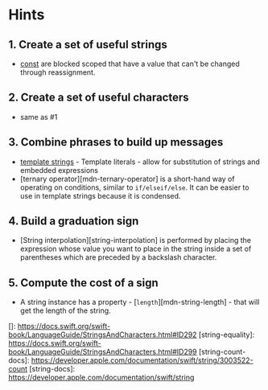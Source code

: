 # Hints

## 1. Create a set of useful strings

- [const][mdn-const] are blocked scoped that have a value that can't be changed through reassignment.

## 2. Create a set of useful characters

- same as #1

## 3. Combine phrases to build up messages

- [template strings][mdn-template-strings] - Template literals - allow for substitution of strings and embedded expressions
- [ternary operator][mdn-ternary-operator] is a short-hand way of operating on conditions, similar to `if/elseif/else`. It can be easier to use in template strings because it is condensed.

## 4. Build a graduation sign

- [String interpolation][string-interpolation] is performed by placing the expression whose value you want to place in the string inside a set of parentheses which are preceded by a backslash character.

## 5. Compute the cost of a sign

- A string instance has a property - [`length`][mdn-string-length] - that will get the length of the string.

[mdn-const]: https://developer.mozilla.org/en-US/docs/Web/JavaScript/Reference/Statements/const
[mdn-template-strings]: https://developer.mozilla.org/en-US/docs/Web/JavaScript/Reference/Template_literals

[]: https://docs.swift.org/swift-book/LanguageGuide/StringsAndCharacters.html#ID292
[string-equality]: https://docs.swift.org/swift-book/LanguageGuide/StringsAndCharacters.html#ID299
[string-count-docs]: https://developer.apple.com/documentation/swift/string/3003522-count
[string-docs]: https://developer.apple.com/documentation/swift/string
